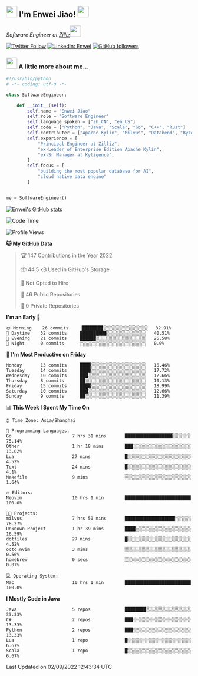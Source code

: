 <h2><img src="https://emojis.slackmojis.com/emojis/images/1531849430/4246/blob-sunglasses.gif?1531849430" width="30"/> I'm  Enwei Jiao! <img src="https://media.giphy.com/media/juBt25nT1KGys/giphy.gif" width=30> </h2>
<!-- <img align='right' src="https://media.giphy.com/media/M9gbBd9nbDrOTu1Mqx/giphy.gif" width="230"> -->
<p><em>Software Engineer at <a href="https://zilliz.com/">Zilliz</a><img src="https://media.giphy.com/media/WUlplcMpOCEmTGBtBW/giphy.gif" width="30"></em></p>

[![Twitter Follow](https://img.shields.io/twitter/follow/misteranmol?label=Follow)](https://twitter.com/intent/follow?screen_name=EnweiJiao)
[![Linkedin: Enwei](https://img.shields.io/badge/-enwei-blue?style=&logo=Linkedin&logoColor=white&link=https://www.linkedin.com/in/enwei-jiao-41192a97)](https://www.linkedin.com/in/enwei-jiao-41192a97/)
[![GitHub followers](https://img.shields.io/github/followers/jiaoew1991?label=Follow&style=social)](https://github.com/jiaoew1991)


### <img src="https://media.giphy.com/media/VgCDAzcKvsR6OM0uWg/giphy.gif" width="30"> A little more about me...  

```python
#!/usr/bin/python
# -*- coding: utf-8 -*-

class SoftwareEngineer:

    def __init__(self):
        self.name = "Enwei Jiao"
        self.role = "Software Engineer"
        self.language_spoken = ["zh_CN", "en_US"]
        self.code = ["Python", "Java", "Scala", "Go", "C++", "Rust"]
        self.contributer = ["Apache Kylin", "Milvus", "Databend", "Byzer-Lang"]
        self.experience = [
            "Principal Engineer at Zilliz",
            "ex-Leader of Enterprise Edition Apache Kylin",
            "ex-Sr Manager at Kyligence",
        ]
        self.focus = [
            "building the most popular database for AI",
            "cloud native data engine"
        ]


me = SoftwareEngineer()
```

[![Enwei's GitHub stats](https://github-readme-stats.vercel.app/api?username=jiaoew1991&count_private=true&show_icons=true)](https://github.com/jiaoew1991/jiaoew1991)

<!-- [![Top Langs](https://github-readme-stats.vercel.app/api/top-langs/?username=jiaoew1991&layout=compact)](https://github.com/jiaoew1991/jiaoew1991) -->

<!--START_SECTION:waka-->
![Code Time](http://img.shields.io/badge/Code%20Time-113%20hrs%2054%20mins-blue)

![Profile Views](http://img.shields.io/badge/Profile%20Views-4-blue)

**🐱 My GitHub Data** 

> 🏆 147 Contributions in the Year 2022
 > 
> 📦 44.5 kB Used in GitHub's Storage 
 > 
> 🚫 Not Opted to Hire
 > 
> 📜 46 Public Repositories 
 > 
> 🔑 0 Private Repositories  
 > 
**I'm an Early 🐤** 

```text
🌞 Morning    26 commits     ████████░░░░░░░░░░░░░░░░░   32.91% 
🌆 Daytime    32 commits     ██████████░░░░░░░░░░░░░░░   40.51% 
🌃 Evening    21 commits     ██████░░░░░░░░░░░░░░░░░░░   26.58% 
🌙 Night      0 commits      ░░░░░░░░░░░░░░░░░░░░░░░░░   0.0%

```
📅 **I'm Most Productive on Friday** 

```text
Monday       13 commits     ████░░░░░░░░░░░░░░░░░░░░░   16.46% 
Tuesday      14 commits     ████░░░░░░░░░░░░░░░░░░░░░   17.72% 
Wednesday    10 commits     ███░░░░░░░░░░░░░░░░░░░░░░   12.66% 
Thursday     8 commits      ██░░░░░░░░░░░░░░░░░░░░░░░   10.13% 
Friday       15 commits     ████░░░░░░░░░░░░░░░░░░░░░   18.99% 
Saturday     10 commits     ███░░░░░░░░░░░░░░░░░░░░░░   12.66% 
Sunday       9 commits      ██░░░░░░░░░░░░░░░░░░░░░░░   11.39%

```


📊 **This Week I Spent My Time On** 

```text
⌚︎ Time Zone: Asia/Shanghai

💬 Programming Languages: 
Go                       7 hrs 31 mins       ██████████████████░░░░░░░   75.14% 
Other                    1 hr 18 mins        ███░░░░░░░░░░░░░░░░░░░░░░   13.02% 
Lua                      27 mins             █░░░░░░░░░░░░░░░░░░░░░░░░   4.52% 
Text                     24 mins             █░░░░░░░░░░░░░░░░░░░░░░░░   4.1% 
Makefile                 9 mins              ░░░░░░░░░░░░░░░░░░░░░░░░░   1.64%

🔥 Editors: 
Neovim                   10 hrs 1 min        █████████████████████████   100.0%

🐱‍💻 Projects: 
milvus                   7 hrs 50 mins       ███████████████████░░░░░░   78.27% 
Unknown Project          1 hr 39 mins        ████░░░░░░░░░░░░░░░░░░░░░   16.59% 
dotfiles                 27 mins             █░░░░░░░░░░░░░░░░░░░░░░░░   4.52% 
octo.nvim                3 mins              ░░░░░░░░░░░░░░░░░░░░░░░░░   0.56% 
homebrew                 0 secs              ░░░░░░░░░░░░░░░░░░░░░░░░░   0.07%

💻 Operating System: 
Mac                      10 hrs 1 min        █████████████████████████   100.0%

```

**I Mostly Code in Java** 

```text
Java                     5 repos             ████████░░░░░░░░░░░░░░░░░   33.33% 
C#                       2 repos             ███░░░░░░░░░░░░░░░░░░░░░░   13.33% 
Python                   2 repos             ███░░░░░░░░░░░░░░░░░░░░░░   13.33% 
Lua                      1 repo              █░░░░░░░░░░░░░░░░░░░░░░░░   6.67% 
Scala                    1 repo              █░░░░░░░░░░░░░░░░░░░░░░░░   6.67%

```



 Last Updated on 02/09/2022 12:43:34 UTC
<!--END_SECTION:waka-->
